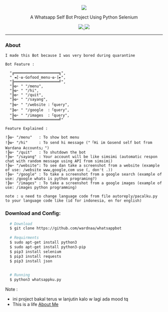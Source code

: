 <p align="center">
  <img src="https://assets-a1.kompasiana.com/items/album/2020/04/17/whatsapp-bot-5e9938a0d541df17a07432a2.png">
  <p align="center">A Whatsapp Self Bot Project Using Python Selenium </p>

  <p align="center">
    <a href="https://twitter.com/AWardanaaa">
      <img src="https://img.shields.io/twitter/url?url=https%3A%2F%2Ftwitter.com%2FAWardanaaa">
    </a>
    <a href="https://github.com/wardnaa/InfCorn">
      <img src="https://img.shields.io/badge/version-1.0-blue.svg">
    </a>
  </p>
</p>

---


### About
```
I made this Bot because I was very bored during quarantine

Bot Feature : 

  "╔════════════════════╗",
  " ◄]·✪·Gofood_menu·✪·[►",
  "╠════════════════════╝",
  "╠❂➣ " "/menu",
  "╠❂➣ " "/hi",
  "╠❂➣ " "/quit",
  "╠❂➣ " "/sayang",
  "╠❂➣ " "/website :「query",
  "╠❂➣ " "/google  :「query",
  "╠❂➣ " "/images  :「query",
  "╚════════════════════╝"

Feature Explained : 

!╠❂➣ "/menu"   : To show bot menu
!╠❂➣ "/hi"     : To send hi message ("「Hi im Gosend self bot from Wardana Accounts」")
!╠❂➣ "/quit"   : To shutdown the bot
!╠❂➣ "/sayang" : Your account will be like simsimi (automatic respon chat with random message using API from simsimi)
!╠❂➣ "/website": To see dan take a screenshot from a website (example of use: /website www,google,com use (, don't .))
!╠❂➣ "/google" : To take a screenshot from a google search (example of use: /google whats is python programing?)
!╠❂➣ "/images" : To take a screenshot from a google images (example of use: /images python programming)

note : u need to change language code from file autoreply/pacalku.py to your language code like (id for indonesia, en for english)
```

### Download and Config:
```bash
  # Download
  $ git clone https://github.com/wardnaa/whatsappbot
    
  # Requirments
  $ sudo apt-get install python3
  $ sudo apt-get install python3-pip
  $ pip3 install selenium
  $ pip3 install requests
  $ pip3 install json
  
  
  # Running
  $ python3 whatsappku.py

```
Note : 
- ini project bakal terus w lanjutin kalo w lagi ada mood tq
- This is a life [About Me](https://www.instagram.com/wardnaa.a)
